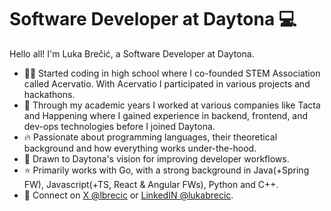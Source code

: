 # Software Developer at Daytona 💻

Hello all! I'm Luka Brečić, a Software Developer at Daytona.

* 👨‍💻 Started coding in high school where I co-founded STEM Association called Acervatio. With Acervatio I participated in various projects and hackathons.
* 🏢 Through my academic years I worked at various companies like Tacta and Happening where I gained experience in backend, frontend, and dev-ops technologies before I joined Daytona.
* 🔥 Passionate about programming languages, their theoretical background and how everything works under-the-hood.
* 🚀 Drawn to Daytona's vision for improving developer workflows.
* ⭐ Primarily works with Go, with a strong background in Java(+Spring FW), Javascript(+TS, React & Angular FWs), Python and C++.
* 📮 Connect on [X @lbrecic](https://x.com/lbrecic) or [LinkedIN @lukabrecic](https://www.linkedin.com/in/lukabrecic/).
